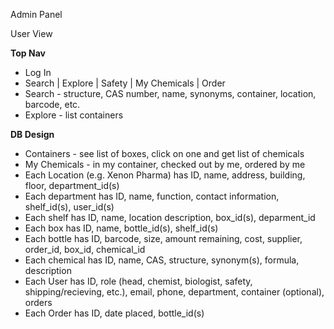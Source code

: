 Admin Panel

User View



**Top Nav**

- Log In
- Search | Explore | Safety | My Chemicals | Order
- Search - structure, CAS number, name, synonyms, container, location, barcode, etc.
- Explore - list containers



**DB Design**

- Containers - see list of boxes, click on one and get list of chemicals
- My Chemicals - in my container, checked out by me, ordered by me
- Each Location (e.g. Xenon Pharma) has ID, name, address, building, floor, department_id(s)
- Each department has ID, name, function, contact information, shelf_id(s), user_id(s)
- Each shelf has ID, name, location description, box_id(s), deparment_id
- Each box has ID, name, bottle_id(s), shelf_id(s)
- Each bottle has ID, barcode, size, amount remaining, cost, supplier, order_id, box_id, chemical_id
- Each chemical has ID, name, CAS, structure, synonym(s), formula, description
- Each User has ID, role (head, chemist, biologist, safety, shipping/recieving, etc.), email, phone, department, container (optional), orders
- Each Order has ID, date placed, bottle_id(s)